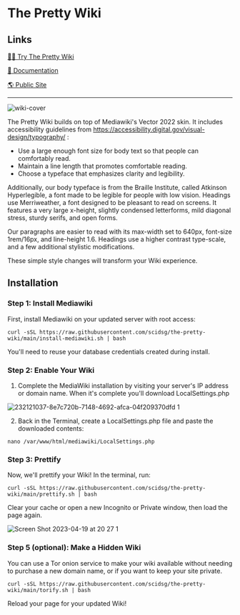 # The Pretty Wiki

## Links
[🧑‍💻 Try The Pretty Wiki](https://try.thepretty.wiki)

[📖 Documentation](https://github.com/scidsg/the-pretty-wiki/tree/main/docs)

[🌎 Public Site](https://thepretty.wiki)

------

![wiki-cover](https://user-images.githubusercontent.com/28545431/233732698-55df5177-6e37-4688-b7b1-058fff1ae6fc.png)

The Pretty Wiki builds on top of Mediawiki's Vector 2022 skin. It includes accessibility guidelines from https://accessibility.digital.gov/visual-design/typography/ :

- Use a large enough font size for body text so that people can comfortably read. 
- Maintain a line length that promotes comfortable reading.
- Choose a typeface that emphasizes clarity and legibility.

Additionally, our body typeface is from the Braille Institute, called Atkinson Hyperlegible, a font made to be legible for people with low vision. Headings use Merriweather, a font designed to be pleasant to read on screens. It features a very large x-height, slightly condensed letterforms, mild diagonal stress, sturdy serifs, and open forms.

Our paragraphs are easier to read with its max-width set to 640px, font-size 1rem/16px, and line-height 1.6. Headings use a higher contrast type-scale, and a few additional stylistic modifications. 

These simple style changes will transform your Wiki experience.

## Installation

### Step 1: Install Mediawiki
First, install Mediawiki on your updated server with root access:

```
curl -sSL https://raw.githubusercontent.com/scidsg/the-pretty-wiki/main/install-mediawiki.sh | bash
```

You'll need to reuse your database credentials created during install.

### Step 2: Enable Your Wiki
 1. Complete the MediaWiki installation by visiting your server's IP address or domain name. When it's complete you'll download LocalSettings.php

![232121037-8e7c720b-7148-4692-afca-04f209370dfd 1](https://user-images.githubusercontent.com/28545431/232261159-43984bda-076e-46bf-ba7c-6ba3eece6c81.png)

 2. Back in the Terminal, create a LocalSettings.php file and paste the downloaded contents:
 
 ```
nano /var/www/html/mediawiki/LocalSettings.php 
 ```

### Step 3: Prettify
Now, we'll prettify your Wiki! In the terminal, run:

```
curl -sSL https://raw.githubusercontent.com/scidsg/the-pretty-wiki/main/prettify.sh | bash
```

Clear your cache or open a new Incognito or Private window, then load the page again. 

![Screen Shot 2023-04-19 at 20 27 1](https://user-images.githubusercontent.com/28545431/233251029-3950ae39-9fcf-4537-939d-ebf0c9bc46b5.png)

### Step 5 (optional): Make a Hidden Wiki
You can use a Tor onion service to make your wiki available without needing to purchase a new domain name, or if you want to keep your site private.

```
curl -sSL https://raw.githubusercontent.com/scidsg/the-pretty-wiki/main/torify.sh | bash
```

Reload your page for your updated Wiki!

